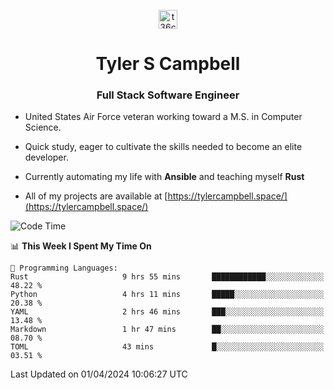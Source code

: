 <p align="center">
<a href="https://www.linkedin.com/in/t36campbell" target="blank"><img align="center" src="https://ik.imagekit.io/t36campbell/Portfolio/linkedin.png.original_m8bbGgPh6.png" alt="t36campbell" height="30" width="30" /></a>
</p>
<h1 align="center">Tyler S Campbell</h1>
<h3 align="center">Full Stack Software Engineer</h3>

* United States Air Force veteran working toward a M.S. in Computer Science.

* Quick study, eager to cultivate the skills needed to become an elite developer.

* Currently automating my life with **Ansible** and teaching myself **Rust**

* All of my projects are available at [https://tylercampbell.space/](https://tylercampbell.space/)

<!--START_SECTION:waka-->
![Code Time](http://img.shields.io/badge/Code%20Time-3%2C306%20hrs%2034%20mins-blue)

📊 **This Week I Spent My Time On** 

```text
💬 Programming Languages: 
Rust                     9 hrs 55 mins       ████████████░░░░░░░░░░░░░   48.22 % 
Python                   4 hrs 11 mins       █████░░░░░░░░░░░░░░░░░░░░   20.38 % 
YAML                     2 hrs 46 mins       ███░░░░░░░░░░░░░░░░░░░░░░   13.48 % 
Markdown                 1 hr 47 mins        ██░░░░░░░░░░░░░░░░░░░░░░░   08.70 % 
TOML                     43 mins             █░░░░░░░░░░░░░░░░░░░░░░░░   03.51 % 
```


 Last Updated on 01/04/2024 10:06:27 UTC
<!--END_SECTION:waka-->

